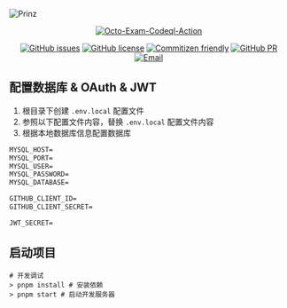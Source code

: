 ![Prinz](https://socialify.git.ci/Lmmmmmm-bb/Prinz/image?description=1&name=1&theme=Light)

<p align="center">
<a href="https://github.com/Lmmmmmm-bb/Octo-Exam/actions/workflows/codeql-analysis.yml"><img alt="Octo-Exam-Codeql-Action" src="https://github.com/Lmmmmmm-bb/Prinz/actions/workflows/codeql-analysis.yml/badge.svg"></a>
</p>

<p align="center">
<a href="https://github.com/Lmmmmmm-bb/Prinz/issues"><img alt="GitHub issues" src="https://img.shields.io/github/issues/Lmmmmmm-bb/Prinz"></a>
<a href="https://github.com/Lmmmmmm-bb/Prinz/blob/main/LICENSE"><img alt="GitHub license" src="https://img.shields.io/github/license/Lmmmmmm-bb/Prinz"></a>
<a href="http://commitizen.github.io/cz-cli/"><img alt="Commitizen friendly" src="https://img.shields.io/badge/commitizen-friendly-brightgreen.svg"></a>
<a href="https://github.com/Lmmmmmm-bb/Prinz/pulls"><img alt="GitHub PR" src="https://img.shields.io/badge/PR-Welcome-%2345A2FF"></a>
<a href="mailto:lmmmmmm12138@gmail.com"><img alt="Email" src="https://img.shields.io/badge/Email-Google-%23d95040"></a>
</p>

## 配置数据库 & OAuth & JWT

1. 根目录下创建 `.env.local` 配置文件
2. 参照以下配置文件内容，替换 `.env.local` 配置文件内容
3. 根据本地数据库信息配置数据库

```txt
MYSQL_HOST=
MYSQL_PORT=
MYSQL_USER=
MYSQL_PASSWORD=
MYSQL_DATABASE=

GITHUB_CLIENT_ID=
GITHUB_CLIENT_SECRET=

JWT_SECRET=
```

## 启动项目

```shell
# 开发调试
> pnpm install # 安装依赖
> pnpm start # 启动开发服务器
```
